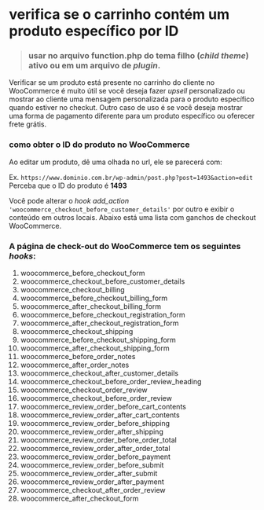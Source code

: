 # verifica se o carrinho contém um produto específico por ID
> ### usar no arquivo function.php do tema filho (*child theme*) ativo ou em um arquivo de *plugin*.

Verificar se um produto está presente no carrinho do cliente no WooCommerce é muito útil se você deseja fazer *upsell* personalizado ou mostrar ao cliente uma mensagem personalizada para o produto específico quando estiver no checkut. Outro caso de uso é se você deseja mostrar uma forma de pagamento diferente para um produto específico ou oferecer frete grátis.

### como obter o ID do produto no WooCommerce
Ao editar um produto, dê uma olhada no url, ele se parecerá com:

Ex. `https://www.dominio.com.br/wp-admin/post.php?post=1493&action=edit` <br />
Perceba que o ID do produto é **1493**

Você pode alterar o *hook add_action* `'woocommerce_checkout_before_customer_details'` por outro e exibir o conteúdo em outros locais.
Abaixo está uma lista com ganchos de checkout WooCommerce.

### A página de check-out do WooCommerce tem os seguintes *hooks*:
1. woocommerce_before_checkout_form
1. woocommerce_checkout_before_customer_details
1. woocommerce_checkout_billing
1. woocommerce_before_checkout_billing_form
1. woocommerce_after_checkout_billing_form
1. woocommerce_before_checkout_registration_form
1. woocommerce_after_checkout_registration_form
1. woocommerce_checkout_shipping
1. woocommerce_before_checkout_shipping_form
1. woocommerce_after_checkout_shipping_form
1. woocommerce_before_order_notes
1. woocommerce_after_order_notes
1. woocommerce_checkout_after_customer_details
1. woocommerce_checkout_before_order_review_heading
1. woocommerce_checkout_order_review
1. woocommerce_checkout_before_order_review
1. woocommerce_review_order_before_cart_contents
1. woocommerce_review_order_after_cart_contents
1. woocommerce_review_order_before_shipping
1. woocommerce_review_order_after_shipping
1. woocommerce_review_order_before_order_total
1. woocommerce_review_order_after_order_total
1. woocommerce_review_order_before_payment
1. woocommerce_review_order_before_submit
1. woocommerce_review_order_after_submit
1. woocommerce_review_order_after_payment
1. woocommerce_checkout_after_order_review
1. woocommerce_after_checkout_form
